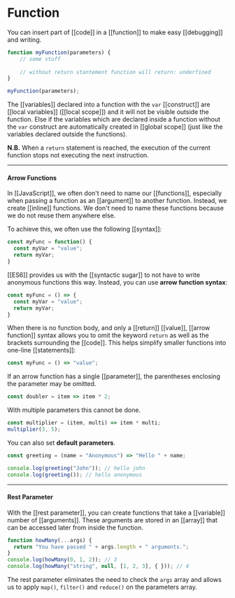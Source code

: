 # Function
You can insert part of [[code]] in a [[function]] to make easy [[debugging]] and writing.

```javascript
function myFunction(parameters) {
	// some stuff
	
	// without return stantement function will return: underfined
}

myFunction(parameters);
```

The [[variables]] declared into a function with the `var` [[construct]] are [[local variables]] ([[local scope]]) and it will not be visible outside the function.
Else if the variables which are declared inside a function without the `var` construct are automatically created in [[global scope]] (just like the variables declared outside the functions).

**N.B.**
When a `return` statement is reached, the execution of the current function stops not executing the next instruction.

---

#### Arrow Functions

In [[JavaScript]], we often don't need to name our [[functions]], especially when passing a function as an [[argument]] to another function. Instead, we create [[inline]] functions. We don't need to name these functions because we do not reuse them anywhere else.

To achieve this, we often use the following [[syntax]]:

```js
const myFunc = function() {
  const myVar = "value";
  return myVar;
}
```

[[ES6]] provides us with the [[syntactic sugar]] to not have to write anonymous functions this way. Instead, you can use **arrow function syntax**:

```js
const myFunc = () => {
  const myVar = "value";
  return myVar;
}
```

When there is no function body, and only a [[return]] [[value]], [[arrow function]] syntax allows you to omit the keyword `return` as well as the brackets surrounding the [[code]]. This helps simplify smaller functions into one-line [[statements]]:

```js
const myFunc = () => "value";
```

If an arrow function has a single [[parameter]], the parentheses enclosing the parameter may be omitted.

```js
const doubler = item => item * 2;
```

With multiple parameters this cannot be done.

```js
const multiplier = (item, multi) => item * multi;
multiplier(3, 5);
```

You can also set **default parameters**.

```js
const greeting = (name = "Anonymous") => "Hello " + name;

console.log(greeting("John")); // hello john
console.log(greeting()); // hello anonymous
```

---

#### Rest Parameter

With the [[rest parameter]], you can create functions that take a [[variable]] number of [[arguments]]. These arguments are stored in an [[array]] that can be accessed later from inside the function.

```js
function howMany(...args) {
  return "You have passed " + args.length + " arguments.";
}
console.log(howMany(0, 1, 2)); // 3
console.log(howMany("string", null, [1, 2, 3], { })); // 4
```

The rest parameter eliminates the need to check the `args` array and allows us to apply `map()`, `filter()` and `reduce()` on the parameters array.